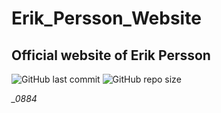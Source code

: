 # Erik_Persson_Website
## Official website of Erik Persson


![GitHub last commit](https://img.shields.io/github/last-commit/ErikPersson0884/erik_persson_website?style=flat-square)
![GitHub repo size](https://img.shields.io/github/repo-size/ErikPersson2003/Erik_Persson_Website?style=flat-square)


*_0884*
